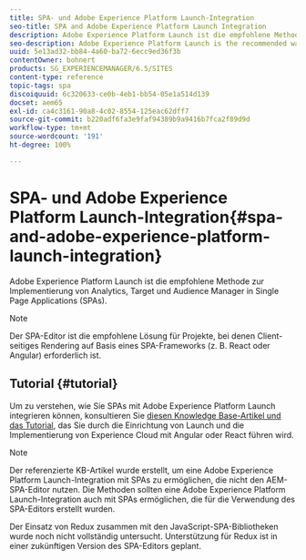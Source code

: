 ```yaml
---
title: SPA- und Adobe Experience Platform Launch-Integration
seo-title: SPA and Adobe Experience Platform Launch Integration
description: Adobe Experience Platform Launch ist die empfohlene Methode zur Implementierung von Analytics, Target und Audience Manager in SPAs.
seo-description: Adobe Experience Platform Launch is the recommended way to implement Analytics, Target, and Audience Manager within SPAs.
uuid: 5e13ad32-bb84-4a60-ba72-6ecc9ed36f3b
contentOwner: bohnert
products: SG_EXPERIENCEMANAGER/6.5/SITES
content-type: reference
topic-tags: spa
discoiquuid: 6c320633-ce0b-4eb1-bb54-05e1a514d139
docset: aem65
exl-id: ca4c3161-90a8-4c02-8554-125eac62dff7
source-git-commit: b220adf6fa3e9faf94389b9a9416b7fca2f89d9d
workflow-type: tm+mt
source-wordcount: '191'
ht-degree: 100%

---
```


# SPA- und Adobe Experience Platform Launch-Integration{#spa-and-adobe-experience-platform-launch-integration}

Adobe Experience Platform Launch ist die empfohlene Methode zur Implementierung von Analytics, Target und Audience Manager in Single Page Applications (SPAs).

>[!NOTE]
>
>Der SPA-Editor ist die empfohlene Lösung für Projekte, bei denen Client-seitiges Rendering auf Basis eines SPA-Frameworks (z. B. React oder Angular) erforderlich ist.

## Tutorial {#tutorial}

Um zu verstehen, wie Sie SPAs mit Adobe Experience Platform Launch integrieren können, konsultieren Sie [diesen Knowledge Base-Artikel und das Tutorial](https://helpx.adobe.com/de/experience-manager/kt/integration/using/launch-reference-architecture-SPA-tutorial-implement.html), das Sie durch die Einrichtung von Launch und die Implementierung von Experience Cloud mit Angular oder React führen wird.

>[!NOTE]
>
>Der referenzierte KB-Artikel wurde erstellt, um eine Adobe Experience Platform Launch-Integration mit SPAs zu ermöglichen, die nicht den AEM-SPA-Editor nutzen. Die Methoden sollten eine Adobe Experience Platform Launch-Integration auch mit SPAs ermöglichen, die für die Verwendung des SPA-Editors erstellt wurden.
>
>Der Einsatz von Redux zusammen mit den JavaScript-SPA-Bibliotheken wurde noch nicht vollständig untersucht. Unterstützung für Redux ist in einer zukünftigen Version des SPA-Editors geplant.
